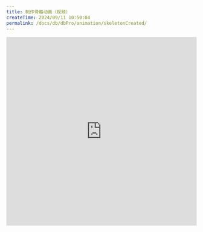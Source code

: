 ```yaml
---
title: 制作骨骼动画（视频）
createTime: 2024/09/11 10:50:04
permalink: /docs/db/dbPro/animation/skeletonCreated/
---
```

<iframe scrolling="no" src="http://player.youku.com/embed/XMTI1OTg5MzQ2OA==" align="" width="100%" frameborder="0" height="500"></iframe>
